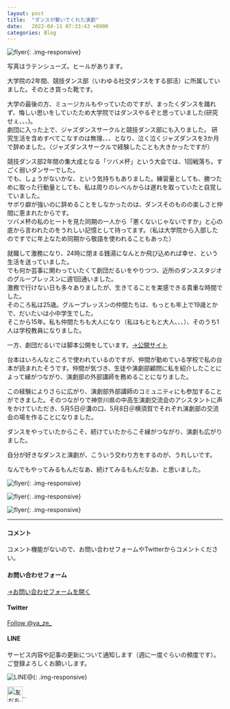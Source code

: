 ```yaml
---
layout: post
title:  "ダンスが繋いでくれた演劇"
date:   2022-04-11 07:33:43 +0900
categories: Blog
---
```




![flyer]({{site.baseurl}}/img/20220427_01.jpg){: .img-responsive}


写真はラテンシューズ。ヒールがあります。  

大学院の2年間、競技ダンス部（いわゆる社交ダンスをする部活）に所属していました。そのとき買った靴です。  


大学の最後の方、ミュージカルもやっていたのですが、まったくダンスを踊れず、悔しい思いをしていたため大学院ではダンスやるぞと思っていました(研究せぇ、、、)。  
劇団に入った上で、ジャズダンスサークルと競技ダンス部にも入りました。
研究生活を含めすべてこなすのは無理、、、となり、泣く泣くジャズダンスを3か月で辞めました。（ジャズダンスサークルで経験したことも大きかったですが）  

競技ダンス部2年間の集大成となる「ツバメ杯」という大会では、1回戦落ち。すごく弱いダンサーでした。  
でも、しょうがないかな、という気持ちもありました。練習量としても、勝つために取った行動量としても、私は周りのレベルからは遅れを取っていたと自覚していました。  
サボり癖が強いのに辞めることをしなかったのは、ダンスそのものの楽しさと仲間に恵まれたからです。  
ツバメ杯の私のヒートを見た同期の一人から「悪くないじゃないですか」と心の底から言われたのをうれしい記憶として持ってます。（私は大学院から入部したのですでに年上なため同期から敬語を使われることもあった）  

就職して激務になり、24時に閉まる銭湯になんとか飛び込めれば幸せ、という生活を送っていました。  
でも何か芸事に関わっていたくて劇団だるいをやりつつ、近所のダンススタジオのグループレッスンに週1回通いました。  
激務で行けない日も多々ありましたが、生きてることを実感できる貴重な時間でした。  
そのころ私は25歳。グループレッスンの仲間たちは、もっとも年上で19歳とかで、だいたいは小中学生でした。  
そこから15年。私も仲間たちも大人になり（私はもともと大人、、、）、そのうち1人は学校教員になりました。  

一方、劇団だるいでは脚本公開をしています。[→公開サイト](https://www.gekidandarui.com/text/)  


台本はいろんなところで使われているのですが、仲間が勤めている学校で私の台本が読まれたそうです。仲間が気づき、生徒や演劇部顧問に私を紹介したことによって縁がつながり、演劇部の外部講師を務めることになりました。  

この経験によりさらに広がり、演劇部外部講師のコミュニティにも参加することができました。そのつながりで神奈川県の中高生演劇交流会のアシスタントに声をかけていただき、5月5日＠溝の口、5月8日＠横須賀でそれぞれ演劇部の交流会の場を作ることになりました。  

ダンスをやっていたからこそ、続けていたからこそ縁がつながり、演劇も広がりました。  
 
自分が好きなダンスと演劇が、こういう交わり方をするのが、うれしいです。  

なんでもやってみるもんだなあ、続けてみるもんだなあ、と思いました。  


![flyer]({{site.baseurl}}/img/20220427_02.jpg){: .img-responsive}


![flyer]({{site.baseurl}}/img/20220427_03.jpg){: .img-responsive}


![flyer]({{site.baseurl}}/img/20220427_04.jpg){: .img-responsive}





---
#### コメント
コメント機能がないので、お問い合わせフォームやTwitterからコメントください。

#### お問い合わせフォーム
[→お問い合わせフォームを開く]({{site.baseurl}}/docs/contact/)

#### Twitter

<a href="https://twitter.com/ya_ze_?ref_src=twsrc%5Etfw" class="twitter-follow-button" data-show-count="false">Follow @ya_ze_</a><script async src="https://platform.twitter.com/widgets.js" charset="utf-8"></script>


#### LINE

サービス内容や記事の更新について通知します（週に一度ぐらいの頻度です）。
ご登録よろしくお願いします。

![LINE@]({{site.baseurl}}/img/lineat.png){: .img-responsive}

<a href="https://line.me/R/ti/p/%40tqt3140x"><img height="36" border="0" alt="友だち追加" src="https://scdn.line-apps.com/n/line_add_friends/btn/ja.png"></a>``